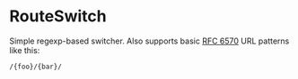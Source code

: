 RouteSwitch
===========

Simple regexp-based switcher. Also supports basic [RFC
6570](http://tools.ietf.org/html/rfc6570) URL patterns like this:

```/{foo}/{bar}/```

